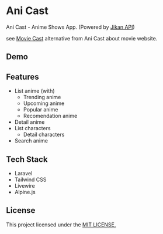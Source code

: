 # Ani Cast
Ani Cast - Anime Shows App. (Powered by [Jikan API](https://docs.api.jikan.moe/))

see [Movie Cast](http://movie-cast.herokuapp.com) alternative from Ani Cast about movie website.

## Demo

## Features
- List anime (with)
    - Trending anime
    - Upcoming anime
    - Popular anime
    - Recomendation anime
- Detail anime
- List characters
    - Detail characters
- Search anime

## Tech Stack
- Laravel
- Tailwind CSS
- Livewire
- Alpine.js

## License
This project licensed under the [MIT LICENSE.]()

